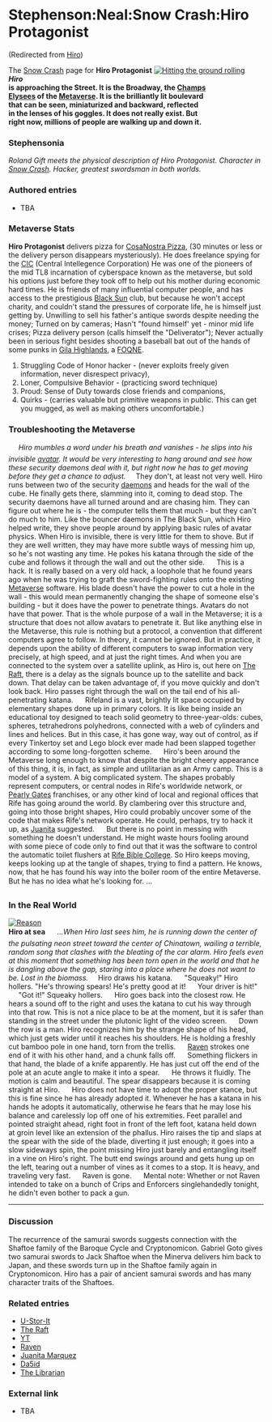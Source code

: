 
# Stephenson:Neal:Snow Crash:Hiro Protagonist

(Redirected from [Hiro](/hiro))

The [Snow Crash](/snow-crash) page for **Hiro Protagonist**
[![Hitting the ground rolling](/web/20060725171412im_/http://www.metaweb.com/wiki/upload/e/ed/MWrolandgift.jpg)](hitting-the-ground-rolling)  
***Hiro*  
is approaching the Street. It is the Broadway, the [Champs  
Elysees]() of the [Metaverse](/metaverse). It is the brilliantly lit boulevard  
that can be seen, miniaturized and backward, reflected  
in the lenses of his goggles. It does not really exist. But  
right now, millions of people are walking up and down it.**
### Stephensonia


*Roland Gift meets the physical description of Hiro Protagonist. Character in [Snow Crash](/stephenson-neal). Hacker, greatest swordsman in both worlds.*

### Authored entries


* TBA


### Metaverse Stats


**Hiro Protagonist** delivers pizza for [CosaNostra Pizza](/stephenson-neal-snow-crash-03-cosanostra-pizza-university-mike-lorrey), (30 minutes or less or the delivery person disappears mysteriously). He does freelance spying for the [CIC](/cic) (Central Intellegence Corporation) He was one of the pioneers of the mid TL8 incarnation of cyberspace known as the metaverse, but sold his options just before they took off to help out his mother during economic hard times. He is friends of many influential computer people, and has access to the prestigious [Black Sun](/black-sun) club, but because he won't accept charity, and couldn't stand the pressures of corporate life, he is himself just getting by. Unwilling to sell his father's antique swords despite needing the money; Turned on by cameras; Hasn't "found himself' yet - minor mid life crises; Pizza delivery person (calls himself the "Deliverator"); Never actually been in serious fight besides shooting a baseball bat out of the hands of some punks in [Gila Highlands](/gila-highlands), a [FOQNE](/foqne).

1. Struggling Code of Honor hacker - (never exploits freely given information, never disrespect privacy),
2. Loner, Compulsive Behavior - (practicing sword technique)
3. Proud: Sense of Duty towards close friends and companions,
4. Quirks - (carries valuable but primitive weapons in public. This can get you mugged, as well as making others uncomfortable.)


### Troubleshooting the Metaverse


     *Hiro mumbles a word under his breath and vanishes - he slips into his invisible [avatar](/avatar). It would be very interesting to hang around and see how these security daemons deal with it, but right now he has to get moving before they get a chance to adjust.*     They don't, at least not very well. Hiro runs between two of the security [daemons](/daemon) and heads for the wall of the cube. He finally gets there, slamming into it, coming to dead stop. The security daemons have all turned around and are chasing him. They can figure out where he is - the computer tells them that much - but they can't do much to him. Like the bouncer daemons in The Black Sun, which Hiro helped write, they shove people around by applying basic rules of avatar physics. When Hiro is invisible, there is very little for them to shove. But if they are well written, they may have more subtle ways of messing him up, so he's not wasting any time. He pokes his katana through the side of the cube and follows it through the wall and out the other side.
     This is a hack. It is really based on a very old hack, a loophole that he found years ago when he was trying to graft the sword-fighting rules onto the existing [Metaverse](/metaverse) software. His blade doesn't have the power to cut a hole in the wall - this would mean permanently changing the shape of someone else's building - but it does have the power to penetrate things. Avatars do not have that power. That is the whole purpose of a wall in the Metaverse; it is a structure that does not allow avatars to penetrate it. But like anything else in the Metaverse, this rule is nothing but a protocol, a convention that different computers agree to follow. In theory, it cannot be ignored. But in practice, it depends upon the ability of different computers to swap information very precisely, at high speed, and at just the right times. And when you are connected to the system over a satellite uplink, as Hiro is, out here on [The Raft](/the-raft), there is a delay as the signals bounce up to the satellite and back down. That delay can be taken advantage of, if you move quickly and don't look back. Hiro passes right through the wall on the tail end of his all-penetrating katana.
     Rifeland is a vast, brightly lit space occupied by elementary shapes done up in primary colors. It is like being inside an educational toy designed to teach solid geometry to three-year-olds: cubes, spheres, tetrahedrons polyhedrons, connected with a web of cylinders and lines and helices. But in this case, it has gone way, way out of control, as if every Tinkertoy set and Lego block ever made had been slapped together according to some long-forgotten scheme.
     Hiro's been around the Metaverse long enough to know that despite the bright cheery appearance of this thing, it is, in fact, as simple and utilitarian as an Army camp. This is a model of a system. A big complicated system. The shapes probably represent computers, or central nodes in Rife's worldwide network, or [Pearly Gates](/pearly-gates) franchises, or any other kind of local and regional offices that Rife has going around the world. By clambering over this structure and, going into those bright shapes, Hiro could probably uncover some of the code that makes Rife's network operate. He could, perhaps, try to hack it up, as [Juanita](/juanita-marquez) suggested.
     But there is no point in messing with something he doesn't understand. He might waste hours fooling around with some piece of code only to find out that it was the software to control the automatic toilet flushers at [Rife Bible College](/rife-bible-college). So Hiro keeps moving, keeps looking up at the tangle of shapes, trying to find a pattern. He knows, now, that he has found his way into the boiler room of the entire Metaverse. But he has no idea what he's looking for. ...


### In the Real World


[![Reason](/web/20060725171412im_/http://www.metaweb.com/wiki/upload/c/cb/RolandasHiroatSea.jpg)](reason)  
**Hiro at sea**
     *...When Hiro last sees him, he is running down the center of the pulsating neon street toward the center of Chinatown, wailing a terrible, random song that clashes with the bleating of the car alarm. Hiro feels even at this moment that something has been torn open in the world and that he is dangling above the gap, staring into a place where he does not want to be. Lost in the biomass.*     Hiro draws his katana.
     "Squeaky!" Hiro hollers. "He's throwing spears! He's pretty good at it!
     Your driver is hit!"
     "Got it!" Squeaky hollers.
     Hiro goes back into the closest row. He hears a sound off to the right and uses the katana to cut his way through into that row. This is not a nice place to be at the moment, but it is safer than standing in the street under the plutonic light of the video screen.
     Down the row is a man. Hiro recognizes him by the strange shape of his head, which just gets wider until it reaches his shoulders. He is holding a freshly cut bamboo pole in one hand, torn from the trellis.
     [Raven](/stephenson-neal-snow-crash-raven) strokes one end of it with his other hand, and a chunk falls off.
     Something flickers in that hand, the blade of a knife apparently. He has just cut off the end of the pole at an acute angle to make it into a spear.
     He throws it fluidly. The motion is calm and beautiful. The spear disappears because it is coming straight at Hiro.
     Hiro does not have time to adopt the proper stance, but this is fine since he has already adopted it. Whenever he has a katana in his hands he adopts it automatically, otherwise he fears that he may lose his balance and carelessly lop off one of his extremities. Feet parallel and pointed straight ahead, right foot in front of the left foot, katana held down at groin level like an extension of the phallus. Hiro raises the tip and slaps at the spear with the side of the blade, diverting it just enough; it goes into a slow sideways spin, the point missing Hiro just barely and entangling itself in a vine on Hiro's right. The butt end swings around and gets hung up on the left, tearing out a number of vines as it comes to a stop. It is heavy, and traveling very fast.
     Raven is gone.
     Mental note: Whether or not Raven intended to take on a bunch of Crips and Enforcers singlehandedly tonight, he didn't even bother to pack a gun.



---



### Discussion


The recurrence of the samurai swords suggests connection with the Shaftoe family of the Baroque Cycle and Cryptonomicon. Gabriel Goto gives two samurai swords to Jack Shaftoe when the Minerva delivers him back to Japan, and these swords turn up in the Shaftoe family again in Cryptonomicon. Hiro has a pair of ancient samurai swords and has many character traits of the Shaftoes. 

### Related entries


* [U-Stor-It](/u-stor-it)
* [The Raft](/the-raft)
* [YT](/yt)
* [Raven](/raven)
* [Juanita Marquez](/juanita-marquez)
* [Da5id](/da5id)
* [The Librarian](/the-librarian)


### External link


* TBA
